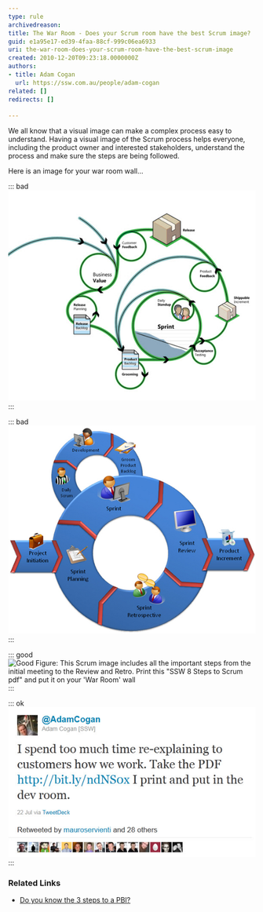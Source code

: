 ```yaml
---
type: rule
archivedreason: 
title: The War Room - Does your Scrum room have the best Scrum image?
guid: e1a95e17-ed39-4faa-88cf-999c06ea6933
uri: the-war-room-does-your-scrum-room-have-the-best-scrum-image
created: 2010-12-20T09:23:18.0000000Z
authors:
- title: Adam Cogan
  url: https://ssw.com.au/people/adam-cogan
related: []
redirects: []

---
```


We all know that a visual image can make a complex process easy to understand. Having a visual image of the Scrum process helps everyone, including the product owner and interested stakeholders, understand the process and make sure the steps are being followed. 

Here is an image for your war room wall...  
<!--endintro-->

::: bad  
![Bad Figure: This image doesn't include the review and the retro](SCRUMImage-bad02.jpg)  
:::  

::: bad  
![OK Figure: This Scrum image is OK because it includes all the important steps including the Review and the Retro](SCRUMImage-good.jpg)  
:::  

::: good  
![Good Figure: This Scrum image includes all the important steps from the initial meeting to the Review and Retro. Print this "SSW 8 Steps to Scrum pdf" and put it on your 'War Room' wall](8Steps\_preview.jpg)  
:::  

::: ok  
![Figure: If you like this, retweet         twitter.com/AdamCogan/status/94109372908711936](scrum-twitter.jpg)  
:::  

### Related Links

* [Do you know the 3 steps to a PBI?](/Pages/Do-you-know-the-3-steps-to-a-PBI.aspx)
